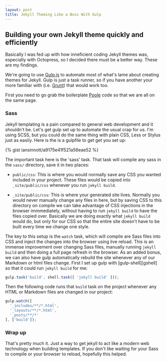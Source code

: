 ```yaml
---
layout: post
title: Jekyll Theming Like a Boss With Gulp
---
```


## Building your own Jekyll theme quickly and efficiently

Basically I was fed up with how inneficient coding Jekyll themes was, especially with Octopress, so I decided there must be a better way. These are my findings.

We're going to use [Gulp.js][gulp] to automate most of what's lame about creating themes for Jekyll. Gulp is just a task runner, so if you have another your more familiar with (i.e. [Grunt][grunt]) that would work too.

First you need to go grab the boilerplate [Poole][poole] code so that we are all on the same page.

<!--more-->

[gulp]: http://gulpjs.com/
[grunt]: http://gruntjs.com/
[poole]: http://getpoole.com/

### Sass

Jekyll templating is a pain compared to general web development and it shouldn't be. Let's get gulp set up to automate the usual crap for us. I'm using SCSS, but you could do the same thing with plain CSS, Less or Stylus just as easily. Here is the is a gulpfile to get get you set up:

{% gist iansinnott/a9175e41f521a56eae52 %}

The important task here is the 'sass' task. That task will compile any sass in the `sass/` directory, save it in two places:

* `public/css`: This is where you would normally save any CSS you wanted included in your project. These files would be copied into `_site/public/css` whenever you run `jekyll build`.

* `_site/public/css`: This is where your generated site lives. Normally you would never manually change any files in here, but by saving CSS to this directory on compile we can take advantage of CSS injections in the browser immmediately, without having to run `jekyll build` to have the files copied over. Basically we are doing exactly what `jekyll build` would do, but only for our CSS so that the entire site doesn't have to be built every time we change one style.

The key to this setup is the `watch` task, which will compile are Sass files into CSS and inject the changes into the browser using live reload. This is an immense improvement over changing Sass files, manually running `jekyll build` and then doing a full page refresh in the browser. As an added bonus, we can also have gulp automatically rebuild the site whenever any of our Markdown or html files change. First I set up gulp with [gulp-shell][gshell] so that it could run `jekyll build` for me:

```js
gulp.task('build', shell.task([ 'jekyll build' ]));
```

Then the following code runs that `build` task on the project whenever any HTML or Markdown files are changed in our project:

```js
gulp.watch([
  '_includes/**/*.html',
  '_layouts/**/*.html',
  '_posts/**/*'
], ['build']);
```

### Wrap up

That's pretty much it. Just a way to get jekyll to act like a modern web technology when building templates. If you don't like waiting for your Sass to compile or your browser to reload, hopefully this helped.
